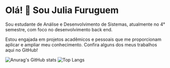 # Olá! 👋 Sou Julia Furuguem

Sou estudante de Análise e Desenvolvimento de Sistemas, atualmente no 4° semestre, com foco no desenvolvimento back end.

Estou engajada em projetos acadêmicos e pessoais que me proporcionam aplicar e ampliar meu conhecimento. Confira alguns dos meus trabalhos aqui no GitHub!

![Anurag's GitHub stats](https://github-readme-stats.vercel.app/api?username=juliafuruguem&show_icons=true&theme=dark&title_color=ff69b4)
![Top Langs](https://github-readme-stats.vercel.app/api/top-langs/?username=juliafuruguem&layout=compact&theme=dark&title_color=ff69b4)
